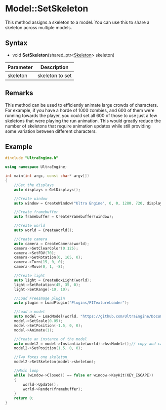 # Model::SetSkeleton

This method assigns a skeleton to a model. You can use this to share a skeleton across multiple models.

## Syntax

- void **SetSkeleton**(shared_ptr<[Skeleton](Skeleton.md)\> skeleton)

| Parameter | Description |
|---|---|
| skeleton | skeleton to set |

## Remarks

This method can be used to efficiently animate large crowds of characters. For example, if you have a horde of 1000 zombies, and 600 of them were running towards the player, you could set all 600 of those to use just a few skeletons that were playing the run animation. This would greatly reduce the number of skeletons that require animation updates while still providing some variation between different characters.

## Example

```c++
#include "UltraEngine.h"

using namespace UltraEngine;

int main(int argc, const char* argv[])
{
    //Get the displays
    auto displays = GetDisplays();

    //Create window
    auto window = CreateWindow("Ultra Engine", 0, 0, 1280, 720, displays[0], WINDOW_CENTER | WINDOW_TITLEBAR);

    //Create framebuffer
    auto framebuffer = CreateFramebuffer(window);

    //Create world
    auto world = CreateWorld();

    //Create camera
    auto camera = CreateCamera(world);
    camera->SetClearColor(0.125);
    camera->SetFOV(70);
    camera->SetRotation(0, 165, 0);
    camera->Turn(15, 0, 0);
    camera->Move(0, 1, -8);

    //Create light
    auto light = CreateBoxLight(world);
    light->SetRotation(45, 35, 0);
    light->SetRange(-10, 10);

    //Load FreeImage plugin
    auto plugin = LoadPlugin("Plugins/FITextureLoader");

    //Load a model
    auto model = LoadModel(world, "https://github.com/UltraEngine/Documentation/raw/master/Assets/Models/Characters/Fox.glb");
    model->SetScale(0.05);
    model->SetPosition(-1.5, 0, 0);
    model->Animate(1);

    //Create an instance of the model
    auto model2 = model->Instantiate(world)->As<Model>();// copy and cast to the Model class
    model2->SetPosition(1.5, 0, 0);

    //Two foxes one skeleton
    model2->SetSkeleton(model->skeleton);

    //Main loop
    while (window->Closed() == false or window->KeyHit(KEY_ESCAPE))
    {
        world->Update();
        world->Render(framebuffer);
    }
    return 0;
}
```
